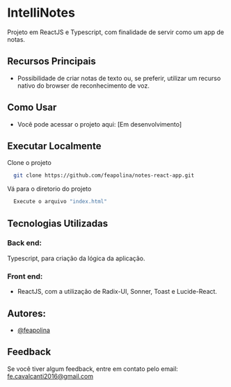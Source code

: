 # IntelliNotes
 Projeto em ReactJS e Typescript, com finalidade de servir como um app de notas.

## Recursos Principais
- Possibilidade de criar notas de texto ou, se preferir, utilizar um recurso nativo do browser de reconhecimento de voz.

## Como Usar
- Você pode acessar o projeto aqui:
  [Em desenvolvimento]

## Executar Localmente

Clone o projeto

```bash
  git clone https://github.com/feapolina/notes-react-app.git
```

Vá para o diretorio do projeto

```bash
  Execute o arquivo "index.html"
```


## Tecnologias Utilizadas

### Back end:
Typescript, para criação da lógica da aplicação.

### Front end:
- ReactJS, com a utilização de Radix-UI, Sonner, Toast e Lucide-React.


## Autores:

- [@feapolina](https://github.com/feapolina)

## Feedback

Se você tiver algum feedback, entre em contato pelo email: fe.cavalcanti2016@gmail.com

